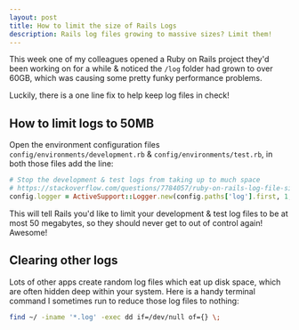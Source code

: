 ```yaml
---
layout: post
title: How to limit the size of Rails Logs
description: Rails log files growing to massive sizes? Limit them!
---
```


This week one of my colleagues opened a Ruby on Rails project they'd been working on for a while & noticed the `/log` folder had grown to over 60GB, which was causing some pretty funky performance problems.

Luckily, there is a one line fix to help keep log files in check!

## How to limit logs to 50MB

Open the environment configuration files `config/environments/development.rb` & `config/environments/test.rb`, in both those files add the line:

```ruby
# Stop the development & test logs from taking up to much space
# https://stackoverflow.com/questions/7784057/ruby-on-rails-log-file-size-too-large/37499682#37499682
config.logger = ActiveSupport::Logger.new(config.paths['log'].first, 1, 50.megabytes)
```

This will tell Rails you'd like to limit your development & test log files to be at most 50 megabytes, so they should never get to out of control again! Awesome!

## Clearing other logs

Lots of other apps create random log files which eat up disk space, which are often hidden deep within your system. Here is a handy terminal command I sometimes run to reduce those log files to nothing:

```bash
find ~/ -iname '*.log' -exec dd if=/dev/null of={} \;
```
